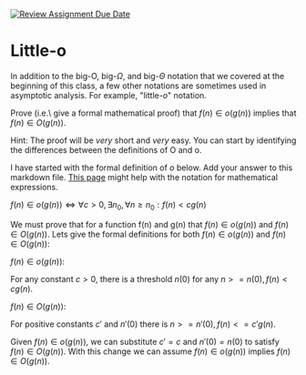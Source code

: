 [![Review Assignment Due Date](https://classroom.github.com/assets/deadline-readme-button-24ddc0f5d75046c5622901739e7c5dd533143b0c8e959d652212380cedb1ea36.svg)](https://classroom.github.com/a/wM4-KOzy)
# Little-o

In addition to the big-O, big-$\Omega$, and big-$\Theta$ notation that
we covered at the beginning of this class, a few other notations are sometimes
used in asymptotic analysis.  For example, "little-$o$" notation.

Prove (i.e.\ give a formal mathematical proof) that $f(n)\in o(g(n))$ implies
that $f(n)\in O(g(n))$.

Hint: The proof will be *very* short and *very* easy. You can start by
identifying the differences between the definitions of O and o.

I have started with the formal definition of $o$ below. Add your answer to this
markdown file. [This
page](https://docs.github.com/en/get-started/writing-on-github/working-with-advanced-formatting/writing-mathematical-expressions)
might help with the notation for mathematical expressions.

$f(n)\in o(g(n)) \iff \forall c>0, \exists n_0, \forall n\ge n_0: f(n) < c g(n)$

We must prove that for a function f(n) and g(n) that $f(n)\in o(g(n))$ and $f(n)\in O(g(n))$. Lets give the formal definitions for both $f(n)\in o(g(n))$ and $f(n)\in O(g(n))$: 

$f(n)\in o(g(n))$:

For any constant $c > 0$, there is a threshold $n(0)$ for any $n >= n(0), f(n) < c g(n)$.

$f(n)\in O(g(n))$:

For positive constants $c'$ and $n'(0)$ there is $n >= n'(0), f(n) <= c 'g(n)$.

Given $f(n)\in o(g(n))$, we can substitute $c' = c$ and $n'(0) = n(0)$ to satisfy $f(n)\in O(g(n))$. With this change we can assume $f(n)\in o(g(n))$ implies $f(n)\in O(g(n))$.
